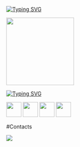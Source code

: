 [![Typing SVG](https://readme-typing-svg.demolab.com?font=Fira+Code&size=24&pause=1000&color=00F7B5&center=true&vCenter=true&multiline=true&repeat=verdadeiro&random=verdadeiro&width=835&lines=Ol%C3%A1%2C+seja+Bem+Vindo+ao+meu+GitHub,+Eu+me+chamo+Matheus)](https://git.io/typing-svg)

<div>
<a href="https://github.com/matheus-dev-oliveira">
<img loading="lazy" height="180em" src="https://github-readme-stats.vercel.app/api/top-langs/?username=marisuetti&layout=compact&langs_count=7&theme=nightowl"/> 
</div>

[![Typing SVG](https://readme-typing-svg.demolab.com?font=Fira+Code&pause=1000&color=00F7B5&center=falso&vCenter=falso&multiline=true&repeat=verdadeiro&random=verdadeiro&width=435&lines=%23+Learning)](https://git.io/typing-svg)

<img src="https://cdn.jsdelivr.net/gh/devicons/devicon@latest/icons/html5/html5-plain.svg" width="40" height="40"/> <img src="https://cdn.jsdelivr.net/gh/devicons/devicon@latest/icons/css3/css3-plain.svg" width="40" height="40"/> <img src="https://cdn.jsdelivr.net/gh/devicons/devicon@latest/icons/javascript/javascript-plain.svg" width="40" height="40"/> <img src="https://cdn.jsdelivr.net/gh/devicons/devicon@latest/icons/git/git-original.svg" width="40" height="40"/>

#Contacts
<div>
<a href="https://www.linkedin.com/in/matheusolivdev" target="_blank"><img loading="lazy" src="https://img.shields.io/badge/-LinkedIn-%230077B5?style=for-the-badge&logo=linkedin&logoColor=white" target="_blank"></a>   
</div>
